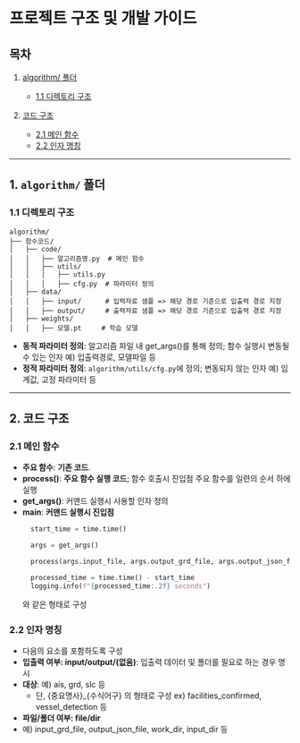# 프로젝트 구조 및 개발 가이드
## 목차
1. [algorithm/ 폴더](#1-algorithm-폴더)
   - [1.1 디렉토리 구조](#11-디렉토리-구조)

2. [코드 구조](#2-코드-구조)
   - [2.1 메인 함수](#21-메인-함수)
   - [2.2 인자 명칭](#22-인자-명칭)

---
## 1. `algorithm/` 폴더 

### 1.1 디렉토리 구조
```
algorithm/
├── 함수코드/
│   ├── code/
│   │   ├── 알고리즘명.py  # 메인 함수
│   │   ├── utils/
│   │   │   ├── utils.py
│   │   │   ├── cfg.py  # 파라미터 정의
│   ├── data/
│   │   ├── input/      # 입력자료 샘플 => 해당 경로 기준으로 입출력 경로 지정
│   │   ├── output/     # 출력자료 샘플 => 해당 경로 기준으로 입출력 경로 지정
│   ├── weights/
│   │   ├── 모델.pt     # 학습 모델
```

- **동적 파라미터 정의**: 알고리즘 파일 내 get_args()를 통해 정의; 함수 실행시 변동될 수 있는 인자 예) 입출력경로, 모델파일 등
- **정적 파라미터 정의**: `algorithm/utils/cfg.py`에 정의; 변동되지 않는 인자 예) 임계값, 고정 파라미터 등 

---

## 2. 코드 구조 

### 2.1 메인 함수
- **주요 함수**: **기존 코드**.
- **process()**: **주요 함수 실행 코드**; 함수 호출시 진입점
  주요 함수를 일련의 순서 하에 실행
- **get_args()**: 커맨드 실행시 사용할 인자 정의
- **__main__**: **커맨드 실행시 진입점**
  ```python
    start_time = time.time()

    args = get_args()

    process(args.input_file, args.output_grd_file, args.output_json_file, args.model_weight_file, args.patch_size, args.channel_list)

    processed_time = time.time() - start_time
    logging.info(f"{processed_time:.2f} seconds")
  ```
  와 같은 형태로 구성

### 2.2 인자 명칭 
- 다음의 요소를 포함하도록 구성
- **입출력 여부: input/output/(없음)**: 입출력 데이터 및 폴더를 필요로 하는 경우 명시
- **대상**: 예) ais, grd, slc 등
     - 단, {중요명사}_{수식어구} 의 형태로 구성 ex) facilities_confirmed, vessel_detection 등 
- **파일/폴더 여부: file/dir**
- 예) input_grd_file, output_json_file, work_dir, input_dir 등 


